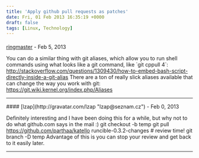 ```yaml
---
title: 'Apply github pull requests as patches'
date: Fri, 01 Feb 2013 16:35:19 +0000
draft: false
tags: [Linux, Technology]
---
```



#### 
[ringmaster](http://asymptomatic.net/ "a_wordpress@midnightcircus.com") - <time datetime="2013-02-01 14:35:21">Feb 5, 2013</time>

You can do a similar thing with git aliases, which allow you to run shell commands using what looks like a git command, like \`git cppull 4\`: http://stackoverflow.com/questions/1309430/how-to-embed-bash-script-directly-inside-a-git-alias There are a ton of really slick aliases available that can change the way you work with git: https://git.wiki.kernel.org/index.php/Aliases
<hr />
#### 
[lzap](http://gravatar.com/lzap "lzap@seznam.cz") - <time datetime="2013-02-03 18:06:33">Feb 0, 2013</time>

Definitely interesting and I have been doing this for a while, but why not to do what github.com says in the mail :) git checkout -b temp git pull https://github.com/parthaa/katello runcible-0.3.2-changes # review time! git branch -D temp Advantage of this is you can stop your review and get back to it easily later.
<hr />
